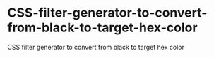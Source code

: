 # CSS-filter-generator-to-convert-from-black-to-target-hex-color
CSS filter generator to convert from black to target hex color
